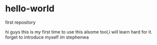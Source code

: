 # hello-world
first repository

hi guys
this is my first time to use this alsome tool,i will learn hard for it.
forget to introduce myself
im stephenwa   
